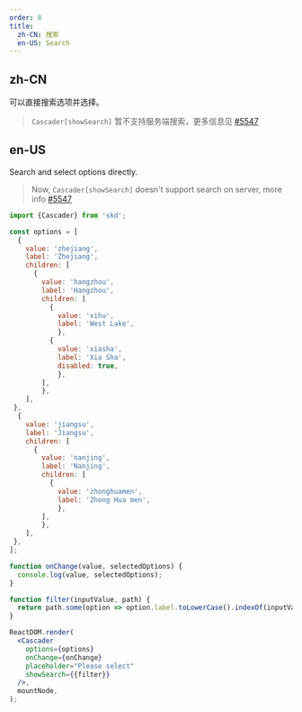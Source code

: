 ```yaml
---
order: 8
title:
  zh-CN: 搜索
  en-US: Search
---
```


## zh-CN

可以直接搜索选项并选择。

> `Cascader[showSearch]` 暂不支持服务端搜索，更多信息见 [#5547](https://github.com/ant-design/ant-design/issues/5547)

## en-US

Search and select options directly.

> Now, `Cascader[showSearch]` doesn't support search on server, more info [#5547](https://github.com/ant-design/ant-design/issues/5547)

```jsx
import {Cascader} from 'skd';

const options = [
  {
    value: 'zhejiang',
    label: 'Zhejiang',
    children: [
      {
        value: 'hangzhou',
        label: 'Hangzhou',
        children: [
          {
            value: 'xihu',
            label: 'West Lake',
            },
          {
            value: 'xiasha',
            label: 'Xia Sha',
            disabled: true,
            },
        ],
        },
    ],
 },
  {
    value: 'jiangsu',
    label: 'Jiangsu',
    children: [
      {
        value: 'nanjing',
        label: 'Nanjing',
        children: [
          {
            value: 'zhonghuamen',
            label: 'Zhong Hua men',
            },
        ],
        },
    ],
 },
];

function onChange(value, selectedOptions) {
  console.log(value, selectedOptions);
}

function filter(inputValue, path) {
  return path.some(option => option.label.toLowerCase().indexOf(inputValue.toLowerCase()) > -1);
}

ReactDOM.render(
  <Cascader
    options={options}
    onChange={onChange}
    placeholder="Please select"
    showSearch={{filter}}
  />,
  mountNode,
);
```
